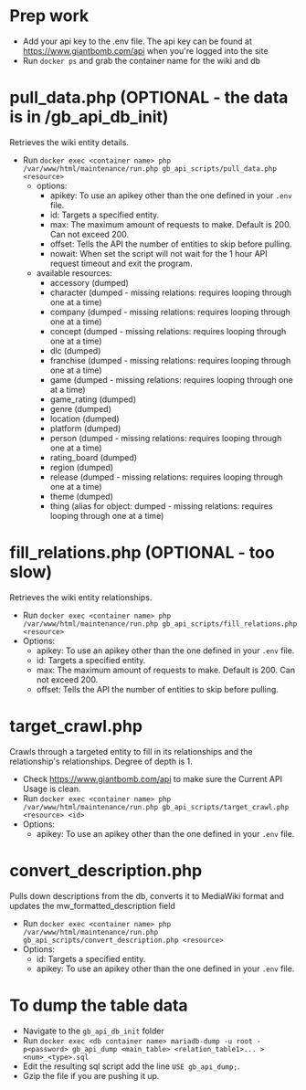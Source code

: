 # Prep work

- Add your api key to the .env file. The api key can be found at https://www.giantbomb.com/api when you're logged into the site
- Run `docker ps` and grab the container name for the wiki and db

# pull_data.php (OPTIONAL - the data is in /gb_api_db_init)

Retrieves the wiki entity details.

- Run `docker exec <container name> php /var/www/html/maintenance/run.php gb_api_scripts/pull_data.php <resource>`
  - options:
    - apikey: To use an apikey other than the one defined in your `.env` file.
    - id: Targets a specified entity.
    - max: The maximum amount of requests to make. Default is 200. Can not exceed 200.
    - offset: Tells the API the number of entities to skip before pulling.
    - nowait: When set the script will not wait for the 1 hour API request timeout and exit the program.
  - available resources:
    - accessory (dumped)
    - character (dumped - missing relations: requires looping through one at a time)
    - company (dumped - missing relations: requires looping through one at a time)
    - concept (dumped - missing relations: requires looping through one at a time)
    - dlc (dumped)
    - franchise (dumped - missing relations: requires looping through one at a time)
    - game (dumped - missing relations: requires looping through one at a time)
    - game_rating (dumped)
    - genre (dumped)
    - location (dumped)
    - platform (dumped)
    - person (dumped - missing relations: requires looping through one at a time)
    - rating_board (dumped)
    - region (dumped)
    - release (dumped - missing relations: requires looping through one at a time)
    - theme (dumped)
    - thing (alias for object: dumped - missing relations: requires looping through one at a time)

# fill_relations.php (OPTIONAL - too slow)

Retrieves the wiki entity relationships.

- Run `docker exec <container name> php /var/www/html/maintenance/run.php gb_api_scripts/fill_relations.php <resource>`
- Options:
  - apikey: To use an apikey other than the one defined in your `.env` file.
  - id: Targets a specified entity.
  - max: The maximum amount of requests to make. Default is 200. Can not exceed 200.
  - offset: Tells the API the number of entities to skip before pulling.

# target_crawl.php

Crawls through a targeted entity to fill in its relationships and the relationship's relationships. Degree of depth is 1.

- Check https://www.giantbomb.com/api to make sure the Current API Usage is clean.
- Run `docker exec <container name> php /var/www/html/maintenance/run.php gb_api_scripts/target_crawl.php <resource> <id>`
- Options:
  - apikey: To use an apikey other than the one defined in your `.env` file.

# convert_description.php

Pulls down descriptions from the db, converts it to MediaWiki format and updates the mw_formatted_description field

- Run `docker exec <container name> php /var/www/html/maintenance/run.php gb_api_scripts/convert_description.php <resource>`
- Options:
  - id: Targets a specified entity.
  - apikey: To use an apikey other than the one defined in your `.env` file.

# To dump the table data

- Navigate to the `gb_api_db_init` folder
- Run `docker exec <db container name> mariadb-dump -u root -p<password> gb_api_dump <main_table> <relation_table1>... > <num>_<type>.sql`
- Edit the resulting sql script add the line `USE gb_api_dump;`.
- Gzip the file if you are pushing it up.
